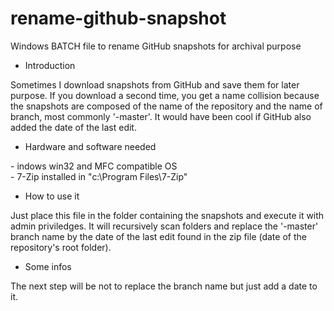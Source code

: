 # rename-github-snapshot

Windows BATCH file to rename GitHub snapshots for archival purpose

* Introduction

Sometimes I download snapshots from GitHub and save them for later purpose. If you download a second time, you get a name collision because the snapshots are composed of the name of the repository and the name of branch, most commonly '-master'. It would have been cool if GitHub also added the date of the last edit.

* Hardware and software needed

\- indows win32 and MFC compatible OS<br>
\- 7-Zip installed in "c:\Program Files\7-Zip\"<br>

* How to use it

Just place this file in the folder containing the snapshots and execute it with admin priviledges. It will recursively scan folders and replace the '-master' branch name by the date of the last edit found in the zip file (date of the repository's root folder).

* Some infos

The next step will be not to replace the branch name but just add a date to it.
